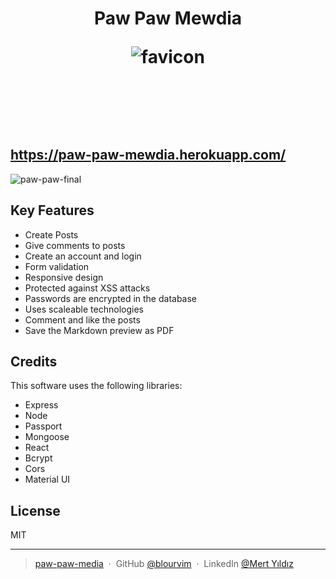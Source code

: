 
<h1 align="center">
 
  Paw Paw Mewdia

  
![favicon](https://user-images.githubusercontent.com/71990861/130520230-6096a0d6-67b0-42ed-bb0d-715d29f7ef4b.jpg)
  
  
  <br>
</h1>
  <br>

## https://paw-paw-mewdia.herokuapp.com/

![paw-paw-final](https://user-images.githubusercontent.com/71990861/130520532-763a626f-0f60-4dec-93d7-5f5afed3a511.gif)

## Key Features

* Create Posts
* Give comments to posts
* Create an account and login 
* Form validation
* Responsive design
* Protected against XSS attacks
* Passwords are encrypted in the database
* Uses scaleable technologies
* Comment and like the posts
* Save the Markdown preview as PDF

## Credits

This software uses the following libraries:

* Express
* Node
* Passport 
* Mongoose
* React
* Bcrypt
* Cors
* Material UI


## License

MIT

---

> [paw-paw-media](paw-paw-mewdia.herokuapp.com/) &nbsp;&middot;&nbsp;
> GitHub [@blourvim](https://github.com/Blourvim) &nbsp;&middot;&nbsp;
> LinkedIn [@Mert Yıldız](https://www.linkedin.com/in/mert-y-2457a020b/)

